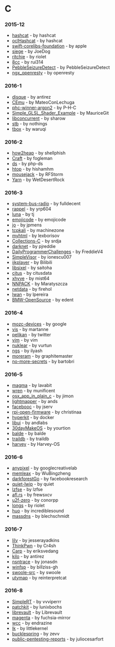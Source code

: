 # C


### 2015-12
- [hashcat](https://github.com/hashcat/hashcat) - by hashcat
- [oclHashcat](https://github.com/hashcat/oclHashcat) - by hashcat
- [swift-corelibs-foundation](https://github.com/apple/swift-corelibs-foundation) - by apple
- [siege](https://github.com/JoeDog/siege) - by JoeDog
- [ritchie](https://github.com/riolet/ritchie) - by riolet
- [8cc](https://github.com/rui314/8cc) - by rui314
- [PebbleSeizureDetect](https://github.com/PebbleSeizureDetect/PebbleSeizureDetect) - by PebbleSeizureDetect
- [ngx_openresty](https://github.com/openresty/ngx_openresty) - by openresty

### 2016-1
- [disque](https://github.com/antirez/disque) - by antirez
- [CEmu](https://github.com/MateoConLechuga/CEmu) - by MateoConLechuga
- [phc-winner-argon2](https://github.com/P-H-C/phc-winner-argon2) - by P-H-C
- [Simple_GLSL_Shader_Example](https://github.com/MauriceGit/Simple_GLSL_Shader_Example) - by MauriceGit
- [libconcurrent](https://github.com/sharow/libconcurrent) - by sharow
- [stb](https://github.com/nothings/stb) - by nothings
- [tbox](https://github.com/waruqi/tbox) - by waruqi

### 2016-2
- [how2heap](https://github.com/shellphish/how2heap) - by shellphish
- [Craft](https://github.com/fogleman/Craft) - by fogleman
- [ds](https://github.com/php-ds/ds) - by php-ds
- [htop](https://github.com/hishamhm/htop) - by hishamhm
- [mousejack](https://github.com/RFStorm/mousejack) - by RFStorm
- [Yarn](https://github.com/WetDesertRock/Yarn) - by WetDesertRock

### 2016-3
- [system-bus-radio](https://github.com/fulldecent/system-bus-radio) - by fulldecent
- [rappel](https://github.com/yrp604/rappel) - by yrp604
- [luna](https://github.com/tj/luna) - by tj
- [emojicode](https://github.com/emojicode/emojicode) - by emojicode
- [jo](https://github.com/jpmens/jo) - by jpmens
- [tcpkali](https://github.com/machinezone/tcpkali) - by machinezone
- [myhtml](https://github.com/lexborisov/myhtml) - by lexborisov
- [Collections-C](https://github.com/srdja/Collections-C) - by srdja
- [darknet](https://github.com/pjreddie/darknet) - by pjreddie
- [DailyProgrammerChallenges](https://github.com/FreddieV4/DailyProgrammerChallenges) - by FreddieV4
- [SimpleVisor](https://github.com/ionescu007/SimpleVisor) - by ionescu007
- [ijkplayer](https://github.com/Bilibili/ijkplayer) - by Bilibili
- [libsixel](https://github.com/saitoha/libsixel) - by saitoha
- [citus](https://github.com/citusdata/citus) - by citusdata
- [xhyve](https://github.com/mist64/xhyve) - by mist64
- [NNPACK](https://github.com/Maratyszcza/NNPACK) - by Maratyszcza
- [netdata](https://github.com/firehol/netdata) - by firehol
- [lwan](https://github.com/lpereira/lwan) - by lpereira
- [BMW-OpenSource](https://github.com/edent/BMW-OpenSource) - by edent

### 2016-4
- [mozc-devices](https://github.com/google/mozc-devices) - by google
- [vis](https://github.com/martanne/vis) - by martanne
- [pelikan](https://github.com/twitter/pelikan) - by twitter
- [vim](https://github.com/vim/vim) - by vim
- [nuklear](https://github.com/vurtun/nuklear) - by vurtun
- [ngs](https://github.com/ilyash/ngs) - by ilyash
- [moreram](https://github.com/graphitemaster/moreram) - by graphitemaster
- [no-more-secrets](https://github.com/bartobri/no-more-secrets) - by bartobri

### 2016-5
- [magma](https://github.com/lavabit/magma) - by lavabit
- [wren](https://github.com/munificent/wren) - by munificent
- [osx_app_in_plain_c](https://github.com/jimon/osx_app_in_plain_c) - by jimon
- [lightmapper](https://github.com/ands/lightmapper) - by ands
- [facebooc](https://github.com/jserv/facebooc) - by jserv
- [rpi-open-firmware](https://github.com/christinaa/rpi-open-firmware) - by christinaa
- [hyperkit](https://github.com/docker/hyperkit) - by docker
- [libui](https://github.com/andlabs/libui) - by andlabs
- [30dayMakeOS](https://github.com/yourtion/30dayMakeOS) - by yourtion
- [balde](https://github.com/balde/balde) - by balde
- [traildb](https://github.com/traildb/traildb) - by traildb
- [harvey](https://github.com/Harvey-OS/harvey) - by Harvey-OS

### 2016-6
- [anypixel](https://github.com/googlecreativelab/anypixel) - by googlecreativelab
- [memleax](https://github.com/WuBingzheng/memleax) - by WuBingzheng
- [darkforestGo](https://github.com/facebookresearch/darkforestGo) - by facebookresearch
- [quiet-lwip](https://github.com/quiet/quiet-lwip) - by quiet
- [lzfse](https://github.com/lzfse/lzfse) - by lzfse
- [afl.rs](https://github.com/frewsxcv/afl.rs) - by frewsxcv
- [u2f-zero](https://github.com/conorpp/u2f-zero) - by conorpp
- [longs](https://github.com/riolet/longs) - by riolet
- [huo](https://github.com/incrediblesound/huo) - by incrediblesound
- [massdns](https://github.com/blechschmidt/massdns) - by blechschmidt

### 2016-7
- [lily](https://github.com/jesserayadkins/lily) - by jesserayadkins
- [ThinkPwn](https://github.com/Cr4sh/ThinkPwn) - by Cr4sh
- [Carp](https://github.com/eriksvedang/Carp) - by eriksvedang
- [kilo](https://github.com/antirez/kilo) - by antirez
- [nsntrace](https://github.com/jonasdn/nsntrace) - by jonasdn
- [winfsp](https://github.com/billziss-gh/winfsp) - by billziss-gh
- [swoole-src](https://github.com/swoole/swoole-src) - by swoole
- [utymap](https://github.com/reinterpretcat/utymap) - by reinterpretcat

### 2016-8
- [SimpleRT](https://github.com/vvviperrr/SimpleRT) - by vvviperrr
- [patchkit](https://github.com/lunixbochs/patchkit) - by lunixbochs
- [librevault](https://github.com/Librevault/librevault) - by Librevault
- [magenta](https://github.com/fuchsia-mirror/magenta) - by fuchsia-mirror
- [wcc](https://github.com/endrazine/wcc) - by endrazine
- [lk](https://github.com/littlekernel/lk) - by littlekernel
- [bucklespring](https://github.com/zevv/bucklespring) - by zevv
- [public-pentesting-reports](https://github.com/juliocesarfort/public-pentesting-reports) - by juliocesarfort
